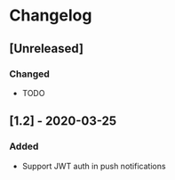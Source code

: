 # Changelog

## [Unreleased]

### Changed

- TODO

## [1.2] - 2020-03-25

### Added

- Support JWT auth in push notifications
